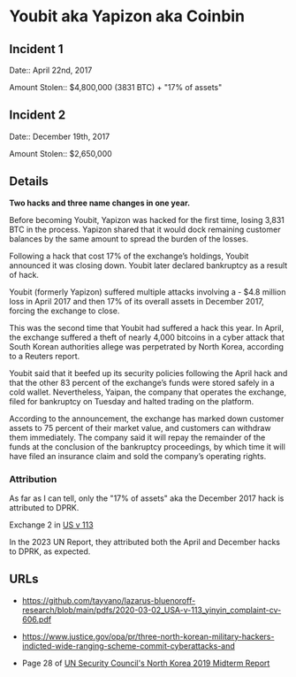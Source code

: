 # Youbit aka Yapizon aka Coinbin

## Incident 1

Date:: April 22nd, 2017

Amount Stolen:: $4,800,000 (3831 BTC) + "17% of assets"

## Incident 2

Date:: December 19th, 2017

Amount Stolen:: $2,650,000


## Details

**Two hacks and three name changes in one year.**

Before becoming Youbit, Yapizon was hacked for the first time, losing 3,831 BTC in the process. Yapizon shared that it would dock remaining customer balances by the same amount to spread the burden of the losses.

Following a hack that cost 17% of the exchange’s holdings, Youbit announced it was closing down. Youbit later declared bankruptcy as a result of hack.

Youbit (formerly Yapizon) suffered multiple attacks involving a - $4.8 million loss in April 2017 and then 17% of its overall assets in December 2017, forcing the exchange to close.

This was the second time that Youbit had suffered a hack this year. In April, the exchange suffered a theft of nearly 4,000 bitcoins in a cyber attack that South Korean authorities allege was perpetrated by North Korea, according to a Reuters  report.

Youbit said that it beefed up its security policies following the April hack and that the other 83 percent of the exchange’s funds were stored safely in a cold wallet. Nevertheless, Yaipan, the company that operates the exchange, filed for bankruptcy on Tuesday and halted trading on the platform.

According to the announcement, the exchange has marked down customer assets to 75 percent of their market value, and customers can withdraw them immediately. The company said it will repay the remainder of the funds at the conclusion of the bankruptcy proceedings, by which time it will have filed an insurance claim and sold the company’s operating rights.

### Attribution

As far as I can tell, only the "17% of assets" aka the December 2017 hack is attributed to DPRK.

Exchange 2 in [US v 113](https://github.com/tayvano/lazarus-bluenoroff-research/blob/main/pdfs/2020-03-02_USA-v-113_yinyin_complaint-cv-606.pdf)

In the 2023 UN Report, they attributed both the April and December hacks to DPRK, as expected.



## URLs

- https://github.com/tayvano/lazarus-bluenoroff-research/blob/main/pdfs/2020-03-02_USA-v-113_yinyin_complaint-cv-606.pdf

- https://www.justice.gov/opa/pr/three-north-korean-military-hackers-indicted-wide-ranging-scheme-commit-cyberattacks-and

- Page 28 of [UN Security Council's North Korea 2019 Midterm Report](../pdfs/2019-08-30_UN-Security-Council_s-2019-691.pdf)